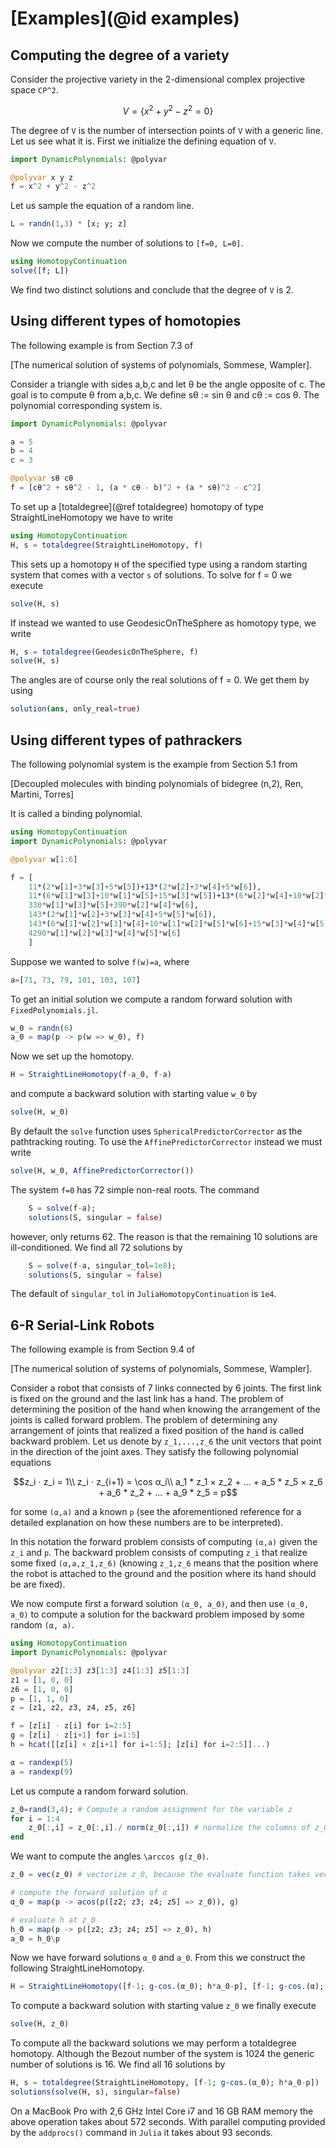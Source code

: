 # [Examples](@id examples)


## Computing the degree of a variety
Consider the projective variety in the 2-dimensional complex projective space ``CP^2``.
```math
V = \{ x^2 + y^2 - z^2 = 0 \}
```
The degree of ``V`` is the number of intersection points of ``V`` with a generic line.  
Let us see what it is. First we initialize the defining equation of ``V``.
```julia
import DynamicPolynomials: @polyvar

@polyvar x y z
f = x^2 + y^2 - z^2
```
Let us sample the equation of a random line.
```julia
L = randn(1,3) * [x; y; z]
```
Now we compute the number of solutions to ``[f=0, L=0]``.
```julia
using HomotopyContinuation
solve([f; L])
```
We find two distinct solutions and conclude that the degree of ``V`` is 2.

## Using different types of homotopies
The following example is from Section 7.3 of

[The numerical solution of systems of polynomials, Sommese, Wampler].

Consider a triangle with sides a,b,c and let θ be the angle opposite of c. The goal is to compute θ from a,b,c. We define sθ := sin θ and cθ := cos θ. The polynomial corresponding system is.

```julia
import DynamicPolynomials: @polyvar

a = 5
b = 4
c = 3

@polyvar sθ cθ
f = [cθ^2 + sθ^2 - 1, (a * cθ - b)^2 + (a * sθ)^2 - c^2]
```
To set up a [totaldegree](@ref totaldegree) homotopy of type StraightLineHomotopy we have to write

```julia
using HomotopyContinuation
H, s = totaldegree(StraightLineHomotopy, f)
```

This sets up a homotopy `H` of the specified type using a random starting system that comes with a vector `s` of solutions. To solve for f = 0 we execute

```julia
solve(H, s)
```

If instead we wanted to use GeodesicOnTheSphere as homotopy type, we write

```julia
H, s = totaldegree(GeodesicOnTheSphere, f)
solve(H, s)
```

The angles are of course only the real solutions of f = 0. We get them by using

```julia
solution(ans, only_real=true)
```

## Using different types of pathrackers
The following polynomial system is the example from Section 5.1 from

[Decoupled molecules with binding polynomials of bidegree (n,2), Ren, Martini, Torres]

It is called a binding polynomial.

```julia
using HomotopyContinuation
import DynamicPolynomials: @polyvar

@polyvar w[1:6]

f = [
    11*(2*w[1]+3*w[3]+5*w[5])+13*(2*w[2]+3*w[4]+5*w[6]),
    11*(6*w[1]*w[3]+10*w[1]*w[5]+15*w[3]*w[5])+13*(6*w[2]*w[4]+10*w[2]*w[6]+15*w[4]*w[6]),
    330*w[1]*w[3]*w[5]+390*w[2]*w[4]*w[6],
    143*(2*w[1]*w[2]+3*w[3]*w[4]+5*w[5]*w[6]),
    143*(6*w[1]*w[2]*w[3]*w[4]+10*w[1]*w[2]*w[5]*w[6]+15*w[3]*w[4]*w[5]*w[6]),
    4290*w[1]*w[2]*w[3]*w[4]*w[5]*w[6]
    ]
```

Suppose we wanted to solve ``f(w)=a``, where

```julia
a=[71, 73, 79, 101, 103, 107]
```

To get an initial solution we compute a random forward solution with `FixedPolynomials.jl`.

```julia
w_0 = randn(6)
a_0 = map(p -> p(w => w_0), f)
```

Now we set up the homotopy.

```julia
H = StraightLineHomotopy(f-a_0, f-a)
```

and compute a backward solution with starting value ``w_0`` by

```julia
solve(H, w_0)
```

By default the `solve` function uses `SphericalPredictorCorrector` as the pathtracking routing. To use the `AffinePredictorCorrector` instead we must write

```julia
solve(H, w_0, AffinePredictorCorrector())
```
The system ``f=0`` has 72 simple non-real roots. The command

```julia
    S = solve(f-a);
    solutions(S, singular = false)
```

however, only returns 62. The reason is that the remaining 10 solutions are ill-conditioned. We find all 72 solutions by

```julia
    S = solve(f-a, singular_tol=1e8);
    solutions(S, singular = false)
```

The default of `singular_tol` in `JuliaHomotopyContinuation` is ``1e4``.


## 6-R Serial-Link Robots
The following example is from Section 9.4 of

[The numerical solution of systems of polynomials, Sommese, Wampler].

Consider a robot that consists of 7 links connected by 6 joints. The first link is fixed on the ground and the last link has a hand. The problem of determining the position of the hand when knowing the arrangement of the joints is called forward problem. The problem of determining any arrangement of joints that realized a fixed position of the hand is called backward problem. Let us denote by ``z_1,...,z_6`` the unit vectors that point in the direction of the joint axes.  They satisfy the following polynomial equations

```math
z_i ⋅ z_i = 1\\

z_i ⋅ z_{i+1} = \cos α_i\\

a_1 * z_1 × z_2 + ... + a_5 * z_5 × z_6 + a_6 * z_2 + ... + a_9 * z_5 = p
```

for some ``(α,a)`` and a known ``p`` (see the aforementioned reference for a detailed explanation on how these numbers are to be interpreted).

In this notation the forward problem consists of computing ``(α,a)`` given the ``z_i`` and ``p``. The backward problem consists of computing  ``z_i`` that realize some fixed ``(α,a,z_1,z_6)`` (knowing ``z_1,z_6`` means that the position where the robot is attached to the ground  and the position where its hand should be are fixed).

We now compute first a forward solution ``(α_0, a_0)``, and then use ``(α_0, a_0)`` to compute a solution for the backward problem imposed by some random ``(α, a)``.


```julia
using HomotopyContinuation
import DynamicPolynomials: @polyvar

@polyvar z2[1:3] z3[1:3] z4[1:3] z5[1:3]
z1 = [1, 0, 0]
z6 = [1, 0, 0]
p = [1, 1, 0]
z = [z1, z2, z3, z4, z5, z6]

f = [z[i] ⋅ z[i] for i=2:5]
g = [z[i] ⋅ z[i+1] for i=1:5]
h = hcat([[z[i] × z[i+1] for i=1:5]; [z[i] for i=2:5]]...)

α = randexp(5)
a = randexp(9)
```

Let us compute a random forward solution.

```julia
z_0=rand(3,4); # Compute a random assignment for the variable z
for i = 1:4
    z_0[:,i] = z_0[:,i]./ norm(z_0[:,i]) # normalize the columns of z_0 to norm 1
end
```
We want to compute the angles ``\arccos g(z_0)``.
```julia
z_0 = vec(z_0) # vectorize z_0, because the evaluate function takes vectors as input

# compute the forward solution of α
α_0 = map(p -> acos(p([z2; z3; z4; z5] => z_0)), g)

# evaluate h at z_0
h_0 = map(p -> p([z2; z3; z4; z5] => z_0), h)
a_0 = h_0\p
```
Now we have forward solutions ``α_0`` and ``a_0``. From this we construct the following StraightLineHomotopy.
```julia
H = StraightLineHomotopy([f-1; g-cos.(α_0); h*a_0-p], [f-1; g-cos.(α); h*a-p])
```
To compute a backward solution with starting value ``z_0`` we finally execute
```julia
solve(H, z_0)
```

To compute all the backward solutions we may perform a totaldegree homotopy. Although the Bezout number of the system is 1024 the generic number of solutions is 16. We find all 16 solutions by

```julia
H, s = totaldegree(StraightLineHomotopy, [f-1; g-cos.(α_0); h*a_0-p])
solutions(solve(H, s), singular=false)
```

On a MacBook Pro with 2,6 GHz Intel Core i7 and 16 GB RAM memory the above operation takes about 572 seconds. With parallel computing provided by the `addprocs()` command in `Julia` it takes about 93 seconds.
